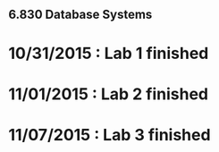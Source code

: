 ## 6.830 Database Systems 
# 10/31/2015 : Lab 1 finished
# 11/01/2015 : Lab 2 finished
# 11/07/2015 : Lab 3 finished
